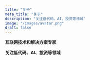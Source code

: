 ```yaml
---
title: "关于"
meta_title: "关于"
description: "关注低代码、AI、投资等领域"
image: "/images/avatar.png"
draft: false
---
```


**互联网技术和解决方案专家**

**关注低代码、AI、投资等领域**
